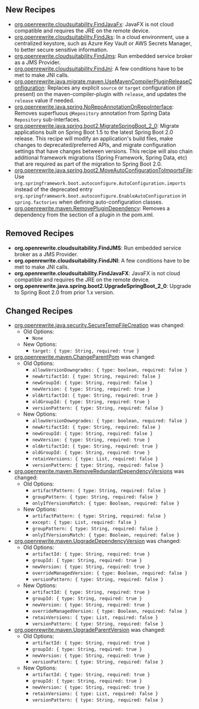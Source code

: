 ## New Recipes
* [org.openrewrite.cloudsuitability.FindJavaFx](https://docs.openrewrite.org/reference/recipes/cloudsuitability/findjavafx): JavaFX is not cloud compatible and requires the JRE on the remote device. 
* [org.openrewrite.cloudsuitability.FindJks](https://docs.openrewrite.org/reference/recipes/cloudsuitability/findjks): In a cloud environment, use a centralized keystore, such as Azure Key Vault or AWS Secrets Manager, to better secure sensitive information. 
* [org.openrewrite.cloudsuitability.FindJms](https://docs.openrewrite.org/reference/recipes/cloudsuitability/findjms): Run embedded service broker as a JMS Provider. 
* [org.openrewrite.cloudsuitability.FindJni](https://docs.openrewrite.org/reference/recipes/cloudsuitability/findjni): A few conditions have to be met to make JNI calls. 
* [org.openrewrite.java.migrate.maven.UseMavenCompilerPluginReleaseConfiguration](https://docs.openrewrite.org/reference/recipes/java/migrate/maven/usemavencompilerpluginreleaseconfiguration): Replaces any explicit `source` or `target` configuration (if present) on the maven-compiler-plugin with `release`, and updates the `release` value if needed. 
* [org.openrewrite.java.spring.NoRepoAnnotationOnRepoInterface](https://docs.openrewrite.org/reference/recipes/java/spring/norepoannotationonrepointerface): Removes superfluous `@Repository` annotation from Spring Data `Repository` sub-interfaces. 
* [org.openrewrite.java.spring.boot2.MigrateSpringBoot_2_0](https://docs.openrewrite.org/reference/recipes/java/spring/boot2/migratespringboot_2_0): Migrate applications built on Spring Boot 1.5 to the latest Spring Boot 2.0 release. This recipe will modify an application's build files, make changes to deprecated/preferred APIs, and migrate configuration settings that have changes between versions. This recipe will also chain additional framework migrations (Spring Framework, Spring Data, etc) that are required as part of the migration to Spring Boot 2.0.
* [org.openrewrite.java.spring.boot2.MoveAutoConfigurationToImportsFile](https://docs.openrewrite.org/reference/recipes/java/spring/boot2/moveautoconfigurationtoimportsfile): Use `org.springframework.boot.autoconfigure.AutoConfiguration.imports` instead of the deprecated entry `org.springframework.boot.autoconfigure.EnableAutoConfiguration` in `spring.factories` when defining auto-configuration classes. 
* [org.openrewrite.maven.RemovePluginDependency](https://docs.openrewrite.org/reference/recipes/maven/removeplugindependency): Removes a dependency from the <dependencies> section of a plugin in the pom.xml. 

## Removed Recipes
* **org.openrewrite.cloudsuitability.FindJMS**: Run embedded service broker as a JMS Provider. 
* **org.openrewrite.cloudsuitability.FindJNI**: A few conditions have to be met to make JNI calls. 
* **org.openrewrite.cloudsuitability.FindJavaFX**: JavaFX is not cloud compatible and requires the JRE on the remote device. 
* **org.openrewrite.java.spring.boot2.UpgradeSpringBoot_2_0**: Upgrade to Spring Boot 2.0 from prior 1.x version. 

## Changed Recipes
* [org.openrewrite.java.security.SecureTempFileCreation](https://docs.openrewrite.org/reference/recipes/java/security/securetempfilecreation) was changed:
  * Old Options:
    * `None`
  * New Options:
    * `target: { type: String, required: true }`
* [org.openrewrite.maven.ChangeParentPom](https://docs.openrewrite.org/reference/recipes/maven/changeparentpom) was changed:
  * Old Options:
    * `allowVersionDowngrades: { type: boolean, required: false }`
    * `newArtifactId: { type: String, required: false }`
    * `newGroupId: { type: String, required: false }`
    * `newVersion: { type: String, required: true }`
    * `oldArtifactId: { type: String, required: true }`
    * `oldGroupId: { type: String, required: true }`
    * `versionPattern: { type: String, required: false }`
  * New Options:
    * `allowVersionDowngrades: { type: boolean, required: false }`
    * `newArtifactId: { type: String, required: false }`
    * `newGroupId: { type: String, required: false }`
    * `newVersion: { type: String, required: true }`
    * `oldArtifactId: { type: String, required: true }`
    * `oldGroupId: { type: String, required: true }`
    * `retainVersions: { type: List, required: false }`
    * `versionPattern: { type: String, required: false }`
* [org.openrewrite.maven.RemoveRedundantDependencyVersions](https://docs.openrewrite.org/reference/recipes/maven/removeredundantdependencyversions) was changed:
  * Old Options:
    * `artifactPattern: { type: String, required: false }`
    * `groupPattern: { type: String, required: false }`
    * `onlyIfVersionsMatch: { type: Boolean, required: false }`
  * New Options:
    * `artifactPattern: { type: String, required: false }`
    * `except: { type: List, required: false }`
    * `groupPattern: { type: String, required: false }`
    * `onlyIfVersionsMatch: { type: Boolean, required: false }`
* [org.openrewrite.maven.UpgradeDependencyVersion](https://docs.openrewrite.org/reference/recipes/maven/upgradedependencyversion) was changed:
  * Old Options:
    * `artifactId: { type: String, required: true }`
    * `groupId: { type: String, required: true }`
    * `newVersion: { type: String, required: true }`
    * `overrideManagedVersion: { type: Boolean, required: false }`
    * `versionPattern: { type: String, required: false }`
  * New Options:
    * `artifactId: { type: String, required: true }`
    * `groupId: { type: String, required: true }`
    * `newVersion: { type: String, required: true }`
    * `overrideManagedVersion: { type: Boolean, required: false }`
    * `retainVersions: { type: List, required: false }`
    * `versionPattern: { type: String, required: false }`
* [org.openrewrite.maven.UpgradeParentVersion](https://docs.openrewrite.org/reference/recipes/maven/upgradeparentversion) was changed:
  * Old Options:
    * `artifactId: { type: String, required: true }`
    * `groupId: { type: String, required: true }`
    * `newVersion: { type: String, required: true }`
    * `versionPattern: { type: String, required: false }`
  * New Options:
    * `artifactId: { type: String, required: true }`
    * `groupId: { type: String, required: true }`
    * `newVersion: { type: String, required: true }`
    * `retainVersions: { type: List, required: false }`
    * `versionPattern: { type: String, required: false }`